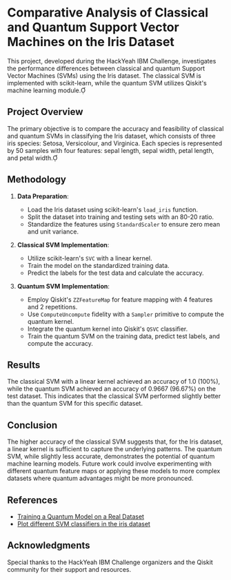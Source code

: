 # Comparative Analysis of Classical and Quantum Support Vector Machines on the Iris Dataset

This project, developed during the HackYeah IBM Challenge, investigates the performance differences between classical and quantum Support Vector Machines (SVMs) using the Iris dataset. The classical SVM is implemented with scikit-learn, while the quantum SVM utilizes Qiskit's machine learning module.

## Project Overview

The primary objective is to compare the accuracy and feasibility of classical and quantum SVMs in classifying the Iris dataset, which consists of three iris species: Setosa, Versicolour, and Virginica. Each species is represented by 50 samples with four features: sepal length, sepal width, petal length, and petal width.

## Methodology

1. **Data Preparation**:
   - Load the Iris dataset using scikit-learn's `load_iris` function.
   - Split the dataset into training and testing sets with an 80-20 ratio.
   - Standardize the features using `StandardScaler` to ensure zero mean and unit variance.

2. **Classical SVM Implementation**:
   - Utilize scikit-learn's `SVC` with a linear kernel.
   - Train the model on the standardized training data.
   - Predict the labels for the test data and calculate the accuracy.

3. **Quantum SVM Implementation**:
   - Employ Qiskit's `ZZFeatureMap` for feature mapping with 4 features and 2 repetitions.
   - Use `ComputeUncompute` fidelity with a `Sampler` primitive to compute the quantum kernel.
   - Integrate the quantum kernel into Qiskit's `QSVC` classifier.
   - Train the quantum SVM on the training data, predict test labels, and compute the accuracy.

## Results

The classical SVM with a linear kernel achieved an accuracy of 1.0 (100%), while the quantum SVM achieved an accuracy of 0.9667 (96.67%) on the test dataset. This indicates that the classical SVM performed slightly better than the quantum SVM for this specific dataset.

## Conclusion

The higher accuracy of the classical SVM suggests that, for the Iris dataset, a linear kernel is sufficient to capture the underlying patterns. The quantum SVM, while slightly less accurate, demonstrates the potential of quantum machine learning models. Future work could involve experimenting with different quantum feature maps or applying these models to more complex datasets where quantum advantages might be more pronounced.

## References

- [Training a Quantum Model on a Real Dataset](https://qiskit-community.github.io/qiskit-machine-learning/tutorials/02a_training_a_quantum_model_on_a_real_dataset.html)
- [Plot different SVM classifiers in the iris dataset](https://scikit-learn.org/stable/auto_examples/svm/plot_iris_svc.html)

## Acknowledgments

Special thanks to the HackYeah IBM Challenge organizers and the Qiskit community for their support and resources. 
